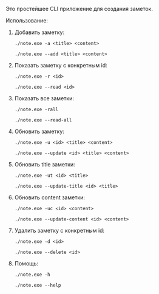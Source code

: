 Это простейшее CLI приложение для создания заметок.

Использование:
1. Добавить заметку:

   `./note.exe -a <title> <content>`

   `./note.exe --add <title> <content>`
3. Показать заметку с конкретным id:

   `./note.exe -r <id>`

   `./note.exe --read <id>`
4. Показать все заметки:

   `./note.exe -rall`

   `./note.exe --read-all`
5. Обновить заметку:

   `./note.exe -u <id> <title> <content>`

   `./note.exe --update <id> <title> <content>`
6. Обновить title заметки:

   `./note.exe -ut <id> <title>`

   `./note.exe --update-title <id> <title>`
7. Обновить content заметки:

   `./note.exe -uc <id> <content>`

   `./note.exe --update-content <id> <content>`
8. Удалить заметку с конкретным id:

   `./note.exe -d <id>`

   `./note.exe --delete <id>`
9. Помощь:

   `./note.exe -h`

   `./note.exe --help`
